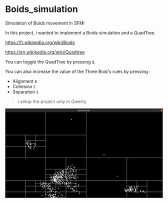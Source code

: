 # Boids_simulation
Simulation of Boids movement in SFMl

In this project, i wanted to implement a Boids simulation and a QuadTree.

https://fr.wikipedia.org/wiki/Boids

https://en.wikipedia.org/wiki/Quadtree

You can toggle the QuadTree by pressing ```Q```.

You can also increase the value of the Three Boid's rules by pressing :

  - Alignment  ```A```
  - Cohesion    ```C```
  - Separation  ```S```

> I setup the project only in Qwerty.

![alt text](https://github.com/4ntoninFille/Boids_simulation/blob/main/pictures/boids.jpg?raw=true)
